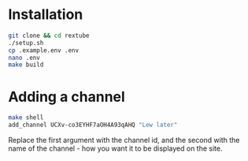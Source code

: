 # Installation

```bash
git clone && cd rextube
./setup.sh
cp .example.env .env
nano .env
make build
```

# Adding a channel

```bash
make shell
add_channel UCXv-co3EYHF7aOH4A93qAHQ "Lew later"
```

Replace the first argument with the channel id, and the second with the name of the channel - how you want it to be displayed on the site.

